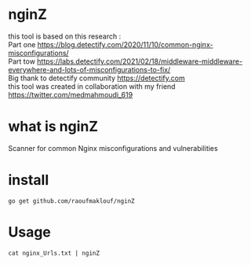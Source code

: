# nginZ
this tool is based on this research : <br />
Part one https://blog.detectify.com/2020/11/10/common-nginx-misconfigurations/ <br />
Part tow https://labs.detectify.com/2021/02/18/middleware-middleware-everywhere-and-lots-of-misconfigurations-to-fix/<br />
Big thank to detectify community  https://detectify.com<br />
this tool was created in collaboration with my friend https://twitter.com/medmahmoudi_619 
# what is nginZ
Scanner for common Nginx misconfigurations and vulnerabilities
# install
`go get github.com/raoufmaklouf/nginZ`
# Usage
`cat nginx_Urls.txt | nginZ`
